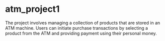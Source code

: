 # atm_project1
The project involves managing a collection of products that are stored in an ATM machine. Users can initiate purchase transactions by selecting a product from the ATM and providing payment using their personal money.
